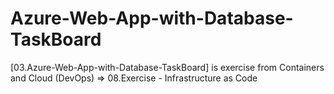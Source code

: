 # Azure-Web-App-with-Database-TaskBoard
 [03.Azure-Web-App-with-Database-TaskBoard] is exercise from Containers and Cloud (DevOps) => 08.Exercise - Infrastructure as Code
